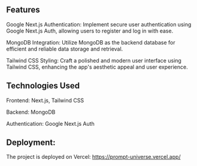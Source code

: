 
## Features
Google Next.js Authentication: Implement secure user authentication using Google Next.js Auth, allowing users to register and log in with ease.

MongoDB Integration: Utilize MongoDB as the backend database for efficient and reliable data storage and retrieval.

Tailwind CSS Styling: Craft a polished and modern user interface using Tailwind CSS, enhancing the app's aesthetic appeal and user experience.

## Technologies Used
Frontend: Next.js, Tailwind CSS

Backend: MongoDB

Authentication: Google Next.js Auth

## Deployment:
The project is deployed on Vercel: https://prompt-universe.vercel.app/

